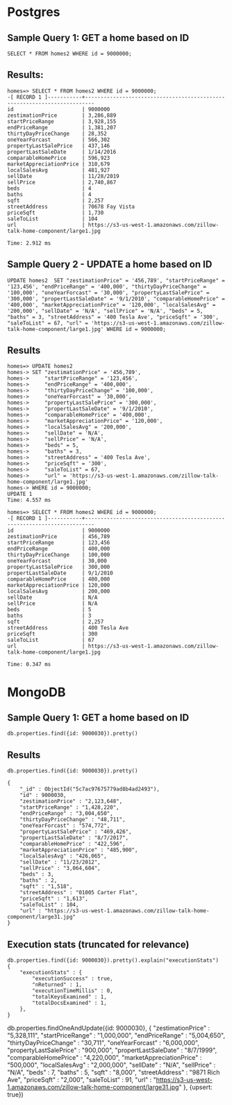 # Postgres
## Sample Query 1: GET a home based on ID
`SELECT * FROM homes2 WHERE id = 9000000;`

## Results:

```
homes=> SELECT * FROM homes2 WHERE id = 9000000;
-[ RECORD 1 ]-----------+-------------------------------------------------------------------------
id                      | 9000000
zestimationPrice        | 3,286,889
startPriceRange         | 3,928,155
endPriceRange           | 1,381,207
thirtyDayPriceChange    | 28,352
oneYearForcast          | 566,302
propertyLastSalePrice   | 437,146
propertLastSaleDate     | 1/14/2016
comparableHomePrice     | 596,923
marketAppreciationPrice | 310,679
localSalesAvg           | 481,927
sellDate                | 11/28/2019
sellPrice               | 2,740,867
beds                    | 4
baths                   | 4
sqft                    | 2,257
streetAddress           | 70678 Fay Vista
priceSqft               | 1,730
saleToList              | 104
url                     | https://s3-us-west-1.amazonaws.com/zillow-talk-home-component/large1.jpg

Time: 2.912 ms
```

## Sample Query 2 - UPDATE a home based on ID
`
UPDATE homes2 
SET "zestimationPrice" = '456,789',
    "startPriceRange" = '123,456',
    "endPriceRange" = '400,000',
    "thirtyDayPriceChange" = '100,000',
    "oneYearForcast" = '30,000',
    "propertyLastSalePrice" = '300,000',
    "propertLastSaleDate" = '9/1/2010',
    "comparableHomePrice" = '400,000',
    "marketAppreciationPrice" = '120,000',
    "localSalesAvg" = '200,000',
    "sellDate" = 'N/A',
    "sellPrice" = 'N/A',
    "beds" = 5,
    "baths" = 3,
    "streetAddress" = '400 Tesla Ave',
    "priceSqft" = '300',
    "saleToList" = 67,
    "url" = 'https://s3-us-west-1.amazonaws.com/zillow-talk-home-component/large1.jpg'
WHERE id = 9000000;
`
## Results

```
homes=> UPDATE homes2 
homes-> SET "zestimationPrice" = '456,789',
homes->     "startPriceRange" = '123,456',
homes->     "endPriceRange" = '400,000',
homes->     "thirtyDayPriceChange" = '100,000',
homes->     "oneYearForcast" = '30,000',
homes->     "propertyLastSalePrice" = '300,000',
homes->     "propertLastSaleDate" = '9/1/2010',
homes->     "comparableHomePrice" = '400,000',
homes->     "marketAppreciationPrice" = '120,000',
homes->     "localSalesAvg" = '200,000',
homes->     "sellDate" = 'N/A',
homes->     "sellPrice" = 'N/A',
homes->     "beds" = 5,
homes->     "baths" = 3,
homes->     "streetAddress" = '400 Tesla Ave',
homes->     "priceSqft" = '300',
homes->     "saleToList" = 67,
homes->     "url" = 'https://s3-us-west-1.amazonaws.com/zillow-talk-home-component/large1.jpg'
homes-> WHERE id = 9000000;
UPDATE 1
Time: 4.557 ms

homes=> SELECT * FROM homes2 WHERE id = 9000000;
-[ RECORD 1 ]-----------+-------------------------------------------------------------------------
id                      | 9000000
zestimationPrice        | 456,789
startPriceRange         | 123,456
endPriceRange           | 400,000
thirtyDayPriceChange    | 100,000
oneYearForcast          | 30,000
propertyLastSalePrice   | 300,000
propertLastSaleDate     | 9/1/2010
comparableHomePrice     | 400,000
marketAppreciationPrice | 120,000
localSalesAvg           | 200,000
sellDate                | N/A
sellPrice               | N/A
beds                    | 5
baths                   | 3
sqft                    | 2,257
streetAddress           | 400 Tesla Ave
priceSqft               | 300
saleToList              | 67
url                     | https://s3-us-west-1.amazonaws.com/zillow-talk-home-component/large1.jpg

Time: 0.347 ms
```

# MongoDB

## Sample Query 1: GET a home based on ID
`db.properties.find({id: 9000030}).pretty()`

## Results

```
db.properties.find({id: 9000030}).pretty()

{
	"_id" : ObjectId("5c7ac97675779ad8b4ad2493"),
	"id" : 9000030,
	"zestimationPrice" : "2,123,648",
	"startPriceRange" : "1,428,220",
	"endPriceRange" : "3,004,650",
	"thirtyDayPriceChange" : "48,711",
	"oneYearForcast" : "574,772",
	"propertyLastSalePrice" : "469,426",
	"propertLastSaleDate" : "8/7/2017",
	"comparableHomePrice" : "422,596",
	"marketAppreciationPrice" : "485,900",
	"localSalesAvg" : "426,065",
	"sellDate" : "11/23/2012",
	"sellPrice" : "3,064,604",
	"beds" : 3,
	"baths" : 2,
	"sqft" : "1,518",
	"streetAddress" : "01005 Carter Flat",
	"priceSqft" : "1,613",
	"saleToList" : 104,
	"url" : "https://s3-us-west-1.amazonaws.com/zillow-talk-home-component/large31.jpg"
}
```

## Execution stats (truncated for relevance)
```
db.properties.find({id: 9000030}).pretty().explain("executionStats")
{
	"executionStats" : {
		"executionSuccess" : true,
		"nReturned" : 1,
		"executionTimeMillis" : 0,
		"totalKeysExamined" : 1,
		"totalDocsExamined" : 1,
	},
}
```

db.properties.findOneAndUpdate({id: 9000030}, {
	"zestimationPrice" : "5,328,111",
	"startPriceRange" : "1,000,000",
	"endPriceRange" : "5,004,650",
	"thirtyDayPriceChange" : "30,711",
	"oneYearForcast" : "6,000,000",
	"propertyLastSalePrice" : "900,000",
	"propertLastSaleDate" : "8/7/1999",
	"comparableHomePrice" : "4,220,000",
	"marketAppreciationPrice" : "500,000",
	"localSalesAvg" : "2,000,000",
	"sellDate" : "N/A",
	"sellPrice" : "N/A",
	"beds" : 7,
	"baths" : 5,
	"sqft" : "8,000",
	"streetAddress" : "9871 Rich Ave",
	"priceSqft" : "2,000",
	"saleToList" : 91,
	"url" : "https://s3-us-west-1.amazonaws.com/zillow-talk-home-component/large31.jpg"
    }, {upsert: true})